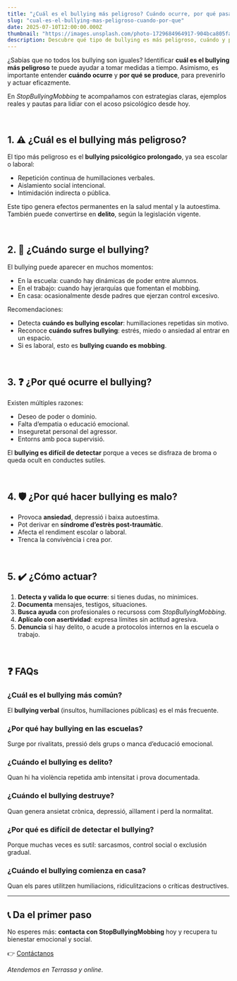 ```yaml
---
title: "¿Cuál es el bullying más peligroso? Cuándo ocurre, por qué pasa y cómo detenerlo"
slug: "cual-es-el-bullying-mas-peligroso-cuando-por-que"
date: 2025-07-10T12:00:00.000Z
thumbnail: "https://images.unsplash.com/photo-1729684964917-904bca805fa9"
description: Descubre qué tipo de bullying es más peligroso, cuándo y por qué ocurre, y cómo actuar para protegerte.
---
```


¿Sabías que no todos los bullying son iguales? Identificar **cuál es el bullying más peligroso** te puede ayudar a tomar medidas a tiempo. Asimismo, es importante entender **cuándo ocurre** y **por qué se produce**, para prevenirlo y actuar eficazmente.

En *StopBullyingMobbing* te acompañamos con estrategias claras, ejemplos reales y pautas para lidiar con el acoso psicológico desde hoy.

&nbsp;

## 1. ⚠️ ¿Cuál es el bullying más peligroso?

El tipo más peligroso es el **bullying psicológico prolongado**, ya sea escolar o laboral:

- Repetición continua de humillaciones verbales.
- Aislamiento social intencional.
- Intimidación indirecta o pública.

Este tipo genera efectos permanentes en la salud mental y la autoestima. También puede convertirse en **delito**, según la legislación vigente.

&nbsp;

## 2. 📍 ¿Cuándo surge el bullying?

El bullying puede aparecer en muchos momentos:

- En la escuela: cuando hay dinámicas de poder entre alumnos.
- En el trabajo: cuando hay jerarquías que fomentan el mobbing.
- En casa: ocasionalmente desde padres que ejerzan control excesivo.

Recomendaciones:
- Detecta **cuándo es bullying escolar**: humillaciones repetidas sin motivo.
- Reconoce **cuándo sufres bullying**: estrés, miedo o ansiedad al entrar en un espacio.
- Si es laboral, esto es **bullying cuando es mobbing**.

&nbsp;

## 3. ❓ ¿Por qué ocurre el bullying?

Existen múltiples razones:

- Deseo de poder o dominio.
- Falta d’empatia o educació emocional.
- Inseguretat personal del agressor.
- Entorns amb poca supervisió.

El **bullying es difícil de detectar** porque a veces se disfraza de broma o queda ocult en conductes sutiles.

&nbsp;

## 4. 🛡️ ¿Por qué hacer bullying es malo?

- Provoca **ansiedad**, depressió i baixa autoestima.
- Pot derivar en **síndrome d’estrès post-traumàtic**.
- Afecta el rendiment escolar o laboral.
- Trenca la convivència i crea por.

&nbsp;

## 5. ✔️ ¿Cómo actuar?

1. **Detecta y valida lo que ocurre**: si tienes dudas, no minimices.
2. **Documenta** mensajes, testigos, situaciones.
3. **Busca ayuda** con profesionales o recursoss com *StopBullyingMobbing*.
4. **Aplícalo con asertividad**: expresa límites sin actitud agresiva.
5. **Denuncia** si hay delito, o acude a protocolos internos en la escuela o trabajo.

&nbsp;

## ❓ FAQs

### ¿Cuál es el bullying más común?
El **bullying verbal** (insultos, humillaciones públicas) es el más frecuente.

### ¿Por qué hay bullying en las escuelas?
Surge por rivalitats, pressió dels grups o manca d’educació emocional.

### ¿Cuándo el bullying es delito?
Quan hi ha violència repetida amb intensitat i prova documentada.

### ¿Cuándo el bullying destruye?
Quan genera ansietat crònica, depressió, aïllament i perd la normalitat.

### ¿Por qué es difícil de detectar el bullying?
Porque muchas veces es sutil: sarcasmos, control social o exclusión gradual.

### ¿Cuándo el bullying comienza en casa?
Quan els pares utilitzen humiliacions, ridiculitzacions o críticas destructives.

---

## 📞 Da el primer paso

No esperes más: **contacta con StopBullyingMobbing** hoy y recupera tu bienestar emocional y social.

👉 [Contáctanos](/contacte)

*Atendemos en Terrassa y online.*
